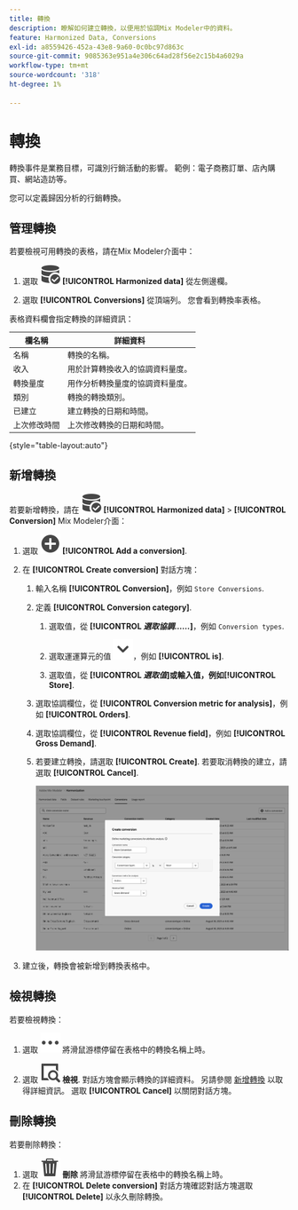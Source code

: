 ```yaml
---
title: 轉換
description: 瞭解如何建立轉換，以便用於協調Mix Modeler中的資料。
feature: Harmonized Data, Conversions
exl-id: a8559426-452a-43e8-9a60-0c0bc97d863c
source-git-commit: 9085363e951a4e306c64ad28f56e2c15b4a6029a
workflow-type: tm+mt
source-wordcount: '318'
ht-degree: 1%

---
```


# 轉換

轉換事件是業務目標，可識別行銷活動的影響。 範例：電子商務訂單、店內購買、網站造訪等。

您可以定義歸因分析的行銷轉換。

## 管理轉換

若要檢視可用轉換的表格，請在Mix Modeler介面中：

1. 選取 ![資料搜尋](/help/assets//icons/DataCheck.svg) **[!UICONTROL Harmonized data]** 從左側邊欄。

1. 選取 **[!UICONTROL Conversions]** 從頂端列。 您會看到轉換率表格。

表格資料欄會指定轉換的詳細資訊：

| 欄名稱 | 詳細資料 |
| --- | ---|
| 名稱 | 轉換的名稱。 |
| 收入 | 用於計算轉換收入的協調資料量度。 |
| 轉換量度 | 用作分析轉換量度的協調資料量度。 |
| 類別 | 轉換的轉換類別。 |
| 已建立 | 建立轉換的日期和時間。 |
| 上次修改時間 | 上次修改轉換的日期和時間。 |

{style="table-layout:auto"}

## 新增轉換

若要新增轉換，請在 ![資料搜尋](/help/assets//icons/DataCheck.svg) **[!UICONTROL Harmonized data]** > **[!UICONTROL Conversion]** Mix Modeler介面：

1. 選取 ![新增](/help/assets//icons/AddCircle.svg) **[!UICONTROL Add a conversion]**.

1. 在 **[!UICONTROL Create conversion]** 對話方塊：

   1. 輸入名稱 **[!UICONTROL Conversion]**，例如 `Store Conversions`.

   1. 定義 **[!UICONTROL Conversion category]**.

      1. 選取值，從 **[!UICONTROL *選取協調……*]**，例如 `Conversion types`.

      1. 選取運運算元的值 ![V形](/help/assets//icons/ChevronDown.svg)，例如 **[!UICONTROL is]**.

      1. 選取值，從 **[!UICONTROL *選取值&#x200B;*]**或輸入值，例如&#x200B;**[!UICONTROL Store]**.

   1. 選取協調欄位，從 **[!UICONTROL Conversion metric for analysis]**，例如 **[!UICONTROL Orders]**.

   1. 選取協調欄位，從 **[!UICONTROL Revenue field]**，例如 **[!UICONTROL Gross Demand]**.

   1. 若要建立轉換，請選取 **[!UICONTROL Create]**. 若要取消轉換的建立，請選取 **[!UICONTROL Cancel]**.

      ![替代文字](/help/assets//create-conversion.png)

1. 建立後，轉換會被新增到轉換表格中。


## 檢視轉換

若要檢視轉換：

1. 選取 ![更多](/help/assets//icons/More.svg) 將滑鼠游標停留在表格中的轉換名稱上時。

1. 選取 ![檢視](/help/assets//icons/ViewDetail.svg) **檢視**. 對話方塊會顯示轉換的詳細資料。 另請參閱 [新增轉換](#add-a-conversion) 以取得詳細資訊。 選取 **[!UICONTROL Cancel]** 以關閉對話方塊。


## 刪除轉換

若要刪除轉換：

1. 選取 ![刪除](/help/assets//icons/Delete.svg) **刪除** 將滑鼠游標停留在表格中的轉換名稱上時。
1. 在 **[!UICONTROL Delete conversion]** 對話方塊確認對話方塊選取 **[!UICONTROL Delete]** 以永久刪除轉換。

